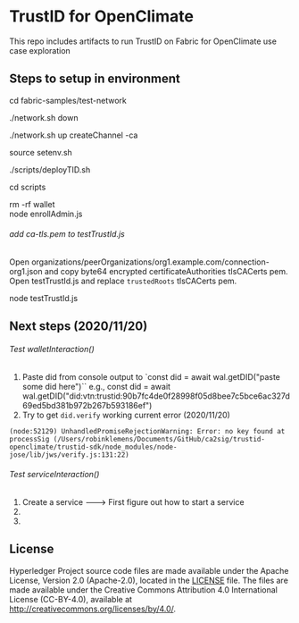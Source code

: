 # TrustID for OpenClimate
This repo includes artifacts to run TrustID on Fabric for OpenClimate use case exploration


## Steps to setup in environment


cd fabric-samples/test-network<br />

./network.sh down<br />

./network.sh up createChannel -ca<br />

source setenv.sh<br />

./scripts/deployTID.sh<br />

cd scripts<br />

rm -rf wallet<br />
node enrollAdmin.js<br />

###### add ca-tls.pem to testTrustId.js
Open organizations/peerOrganizations/org1.example.com/connection-org1.json and copy byte64 encrypted certificateAuthorities tlsCACerts pem. Open testTrustId.js and replace `trustedRoots` tlsCACerts pem.

node testTrustId.js<br />



## Next steps (2020/11/20)

###### Test walletInteraction() 
1. Paste did from console output to `const did = await wal.getDID("paste some did here")``
e.g., 
const did = await wal.getDID("did:vtn:trustid:90b7fc4de0f28998f05d8bee7c5bce6ac327d69ed5bd381b972b267b593186ef")
2. Try to get `did.verify` working
current error (2020/11/20)
```shell
(node:52129) UnhandledPromiseRejectionWarning: Error: no key found at processSig (/Users/robinklemens/Documents/GitHub/ca2sig/trustid-openclimate/trustid-sdk/node_modules/node-jose/lib/jws/verify.js:131:22)
```
###### Test serviceInteraction()
1. Create a service ---> First figure out how to start a service
2. 
3. 




## License <a name="license"></a>

Hyperledger Project source code files are made available under the Apache
License, Version 2.0 (Apache-2.0), located in the [LICENSE](LICENSE) file.
The files are made available under the Creative
Commons Attribution 4.0 International License (CC-BY-4.0), available at http://creativecommons.org/licenses/by/4.0/.
